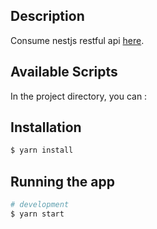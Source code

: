 ## Description

 Consume nestjs restful api [here](https://github.com/jaihan/nestjs-auth-orm-swagger).
 
## Available Scripts

In the project directory, you can :

## Installation

```bash
$ yarn install
```

## Running the app

```bash
# development
$ yarn start
```





